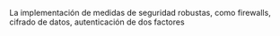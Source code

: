 La implementación de medidas de seguridad robustas, como firewalls, cifrado de datos, autenticación de dos factores
